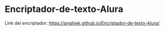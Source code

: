 # Encriptador-de-texto-Alura
Link del encriptador:
https://anghiek.github.io/Encriptador-de-texto-Alura/
